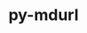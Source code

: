 ---
title: "py-mdurl"
layout: cache
categories: [package, develop-2023-12-10]
meta: {"versions": ["0.1.2"], "compilers": ["apple-clang@=15.0.0", "gcc@=11.3.0", "gcc@=7.5.0"], "oss": ["ubuntu18.04", "ubuntu22.04", "ventura"], "platforms": ["darwin", "linux"], "targets": ["aarch64", "x86_64_v3"], "stacks": ["ml-darwin-aarch64-mps", "ml-linux-x86_64-cpu", "ml-linux-x86_64-cuda", "ml-linux-x86_64-rocm", "radiuss", "root"], "num_specs": 3, "num_specs_by_stack": {"root": 3, "ml-darwin-aarch64-mps": 1, "radiuss": 1, "ml-linux-x86_64-cpu": 1, "ml-linux-x86_64-cuda": 1, "ml-linux-x86_64-rocm": 1}}
spec_details: [{"hash": "26i4tdzfbaoxmo423ylvy2ds7qfugtlk", "compiler": "apple-clang@=15.0.0", "versions": ["0.1.2"], "os": "ventura", "platform": "darwin", "target": "aarch64", "variants": ["build_system=python_pip"], "stacks": ["root", "ml-darwin-aarch64-mps"], "size": "-", "tarball": "https://binaries.spack.io/develop-2023-12-10/build_cache/darwin-ventura-aarch64/apple-clang-15.0.0/py-mdurl-0.1.2/darwin-ventura-aarch64-apple-clang-15.0.0-py-mdurl-0.1.2-26i4tdzfbaoxmo423ylvy2ds7qfugtlk.spack"}, {"hash": "zdc6ff2hl2zp6pxncenktcb4j6v3ypxe", "compiler": "gcc@=7.5.0", "versions": ["0.1.2"], "os": "ubuntu18.04", "platform": "linux", "target": "x86_64_v3", "variants": ["build_system=python_pip"], "stacks": ["radiuss", "root"], "size": "-", "tarball": "https://binaries.spack.io/develop-2023-12-10/build_cache/linux-ubuntu18.04-x86_64_v3/gcc-7.5.0/py-mdurl-0.1.2/linux-ubuntu18.04-x86_64_v3-gcc-7.5.0-py-mdurl-0.1.2-zdc6ff2hl2zp6pxncenktcb4j6v3ypxe.spack"}, {"hash": "hc4wgm77sidrhldma3yt525r4sjzvile", "compiler": "gcc@=11.3.0", "versions": ["0.1.2"], "os": "ubuntu22.04", "platform": "linux", "target": "x86_64_v3", "variants": ["build_system=python_pip"], "stacks": ["ml-linux-x86_64-cpu", "ml-linux-x86_64-cuda", "ml-linux-x86_64-rocm", "root"], "size": "-", "tarball": "https://binaries.spack.io/develop-2023-12-10/build_cache/linux-ubuntu22.04-x86_64_v3/gcc-11.3.0/py-mdurl-0.1.2/linux-ubuntu22.04-x86_64_v3-gcc-11.3.0-py-mdurl-0.1.2-hc4wgm77sidrhldma3yt525r4sjzvile.spack"}]
---